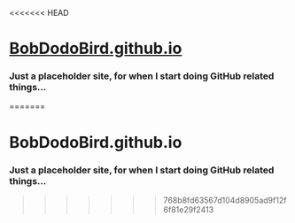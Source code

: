 <<<<<<< HEAD
# [BobDodoBird.github.io](https://bobdodobird.github.io/)
### Just a placeholder site, for when I start doing GitHub related things...
=======
# BobDodoBird.github.io
### Just a placeholder site, for when I start doing GitHub related things...
>>>>>>> 768b8fd63567d104d8905ad9f12f6f81e29f2413
